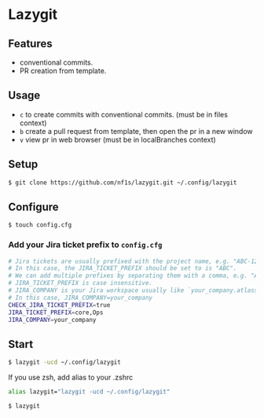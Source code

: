# Lazygit

## Features

- conventional commits.
- PR creation from template.

## Usage

- `c` to create commits with conventional commits. (must be in files context)
- `b` create a pull request from template, then open the pr in a new window
- `v` view pr in web browser (must be in localBranches context)

## Setup

```bash
$ git clone https://github.com/nf1s/lazygit.git ~/.config/lazygit
```

## Configure

```
$ touch config.cfg
```

### Add your Jira ticket prefix to `config.cfg`

```bash
# Jira tickets are usually prefixed with the project name, e.g. "ABC-1234".
# In this case, the JIRA_TICKET_PREFIX should be set to is "ABC".
# We can add multiple prefixes by separating them with a comma, e.g. "ABC,DEF"
# JIRA_TICKET_PREFIX is case insensitive.
# JIRA_COMPANY is your Jira workspace usually like `your_company.atlassian.net`
# In this case, JIRA_COMPANY=your_company
CHECK_JIRA_TICKET_PREFIX=true
JIRA_TICKET_PREFIX=core,Ops
JIRA_COMPANY=your_company
```

## Start

```bash
$ lazygit -ucd ~/.config/lazygit
```

If you use zsh, add alias to your .zshrc

```bash
alias lazygit="lazygit -ucd ~/.config/lazygit"
```

```bash
$ lazygit
```
